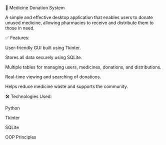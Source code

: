 💊 Medicine Donation System

A simple and effective desktop application that enables users to donate unused medicine, allowing pharmacies to receive and distribute them to those in need.

✅ Features:

User-friendly GUI built using Tkinter.

Stores all data securely using SQLite.

Multiple tables for managing users, medicines, donations, and distributions.

Real-time viewing and searching of donations.

Helps reduce medicine waste and supports the community.


🛠 Technologies Used:

Python

Tkinter

SQLite

OOP Principles

